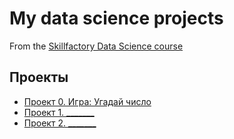 # My data science projects
From the [Skillfactory Data Science course](https://skillfactory.ru/data-scientist)

## Проекты

* [Проект 0. Игра: Угадай число](https://github.com/TiaWww/sf_data_science/tree/main/project_0)
* [Проект 1. _______]()
* [Проект 2. _______]()

